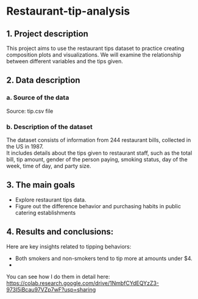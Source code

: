 # Restaurant-tip-analysis
## 1. Project description
This project aims to use the restaurant tips dataset to practice creating composition plots and visualizations. We will examine the relationship between different variables and the tips given.
## 2. Data description
### a. Source of the data
Source: tip.csv file
### b. Description of the dataset
The dataset consists of information from 244 restaurant bills, collected in the US in 1987. \
It includes details about the tips given to restaurant staff, such as the total bill, tip amount, gender of the person paying, smoking status, day of the week, time of day, and party size.
## 3. The main goals
- Explore restaurant tips data.
- Figure out the difference behavior and purchasing habits in public catering establishments
## 4. Results and conclusions:
Here are key insights related to tipping behaviors:
- Both smokers and non-smokers tend to tip more at amounts under $4.
- 
You can see how I do them in detail here:\
https://colab.research.google.com/drive/1NmbfCYdEQYzZ3-973I5iBcau97VZp7wF?usp=sharing
